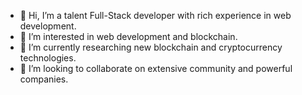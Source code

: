 - 👋 Hi, I’m a talent Full-Stack developer with rich experience in web development.
- 👀 I’m interested in web development and blockchain.
- 🌱 I’m currently researching new blockchain and cryptocurrency technologies.
- 💞️ I’m looking to collaborate on extensive community and powerful companies.

<!---
mykoladev0220/mykoladev0220 is a ✨ special ✨ repository because its `README.md` (this file) appears on your GitHub profile.
You can click the Preview link to take a look at your changes.
--->
